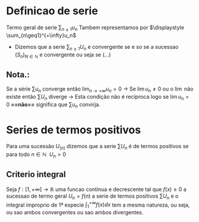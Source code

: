 # Definicao de serie

Termo geral de serie $\displaystyle \sum_{n\geq1}u_n$ Tambem representamos por $\displaystyle \sum_{n\geq1}^{+\infty}u_n$

- Dizemos que a serie $\displaystyle \sum_{n\geq1}U_n$ e convergente se e so se a sucessao $(S_n)_{N\in\mathbb N}$ e convergente ou seja se (...)

## Nota.:
Se a série $\sum u_n$ converge então $\displaystyle \lim_{n\to +\infty}u_n=0$ 
$\to$ Se  $\lim u_n \neq 0$ ou o $\lim$ não existe então $\displaystyle \sum U_n$ diverge
$\to$ Esta condição não é recíproca logo se $\lim u_n = 0$ **==não==** significa que $\sum u_n$  convirja.



# Series de termos positivos


Para uma sucessão $U_{(n)}$ dizemos que a serie $\displaystyle \sum U_n$  é de termos positivos se para todo $n \in \mathbb N~~ U_n > 0$ 


## Criterio integral

Seja $f : [1,+\infty]\to \mathbb R$ uma funcao continua e decrescente tal que $f(x)\geq 0$ a sucessao de termo geral $U_n = f(n)$ a serie de termos positivos $\displaystyle \sum U_n$ e o integral improprio de 1ª especie
$\displaystyle \int_1^{+\infty}f(x)dx$ tem a mesma natureza, ou seja, ou sao ambos  convergentes ou sao ambos divergentes.